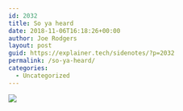 ```yaml
---
id: 2032
title: So ya heard
date: 2018-11-06T16:18:26+00:00
author: Joe Rodgers
layout: post
guid: https://explainer.tech/sidenotes/?p=2032
permalink: /so-ya-heard/
categories:
  - Uncategorized
---
```

<img class="posthaven-gallery-image" src="https://i1.wp.com/phaven-prod.s3.amazonaws.com/files/image_part/asset/2163636/LWboFVFGXGIYZWEsL2nxJqnvFp4/medium_2018_Nov_06_18-17-42_2.png?resize=800%2C1366&#038;ssl=1" data-posthaven-state="processed" data-medium-src="https://i1.wp.com/phaven-prod.s3.amazonaws.com/files/image_part/asset/2163636/LWboFVFGXGIYZWEsL2nxJqnvFp4/medium_2018_Nov_06_18-17-42_2.png?resize=800%2C1366&#038;ssl=1" data-medium-width="800" data-medium-height="1366" data-large-src="https://phaven-prod.s3.amazonaws.com/files/image_part/asset/2163636/LWboFVFGXGIYZWEsL2nxJqnvFp4/large_2018_Nov_06_18-17-42_2.png" data-large-width="1200" data-large-height="2049" data-thumb-src="https://phaven-prod.s3.amazonaws.com/files/image_part/asset/2163636/LWboFVFGXGIYZWEsL2nxJqnvFp4/thumb_2018_Nov_06_18-17-42_2.png" data-thumb-width="200" data-thumb-height="200" data-xlarge-src="https://phaven-prod.s3.amazonaws.com/files/image_part/asset/2163636/LWboFVFGXGIYZWEsL2nxJqnvFp4/xlarge_2018_Nov_06_18-17-42_2.png" data-xlarge-width="1440" data-xlarge-height="2459" data-orig-src="https://phaven-prod.s3.amazonaws.com/files/image_part/asset/2163636/LWboFVFGXGIYZWEsL2nxJqnvFp4/2018_Nov_06_18-17-42_2.png" data-orig-width="1440" data-orig-height="2459" data-posthaven-id="2163636" data-recalc-dims="1" />